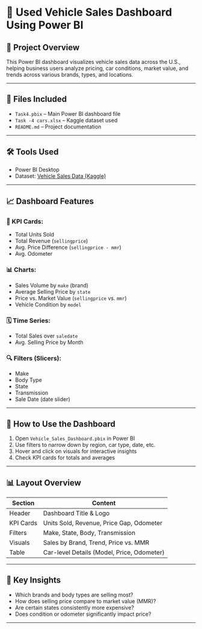 # 🚗 Used Vehicle Sales Dashboard Using Power BI

## 📝 Project Overview
This Power BI dashboard visualizes vehicle sales data across the U.S., helping business users analyze pricing, car conditions, market value, and trends across various brands, types, and locations.

---

## 📁 Files Included
- `Task4.pbix` – Main Power BI dashboard file
- `Task -4 cars.xlsx` – Kaggle dataset used
- `README.md` – Project documentation

---

## 🛠 Tools Used
- Power BI Desktop
- Dataset: [Vehicle Sales Data (Kaggle)](https://www.kaggle.com/datasets/syedanwarafridi/vehicle-sales-data)

---

## 📈 Dashboard Features

### 🎯 KPI Cards:
- Total Units Sold
- Total Revenue (`sellingprice`)
- Avg. Price Difference (`sellingprice - mmr`)
- Avg. Odometer

### 📊 Charts:
- Sales Volume by `make` (brand)
- Average Selling Price by `state`
- Price vs. Market Value (`sellingprice` vs. `mmr`)
- Vehicle Condition by `model`

### 🗓 Time Series:
- Total Sales over `saledate`
- Avg. Selling Price by Month

### 🔍 Filters (Slicers):
- Make
- Body Type
- State
- Transmission
- Sale Date (date slider)

---

## 🚀 How to Use the Dashboard

1. Open `Vehicle_Sales_Dashboard.pbix` in Power BI
2. Use filters to narrow down by region, car type, date, etc.
3. Hover and click on visuals for interactive insights
4. Check KPI cards for totals and averages

---

## 📊 Layout Overview

| Section     | Content                                   |
|-------------|--------------------------------------------|
| Header      | Dashboard Title & Logo                    |
| KPI Cards   | Units Sold, Revenue, Price Gap, Odometer   |
| Filters     | Make, State, Body, Transmission            |
| Visuals     | Sales by Brand, Trend, Price vs. MMR       |
| Table       | Car-level Details (Model, Price, Odometer) |

---

## 🧠 Key Insights

- Which brands and body types are selling most?
- How does selling price compare to market value (MMR)?
- Are certain states consistently more expensive?
- Does condition or odometer significantly impact price?

---
